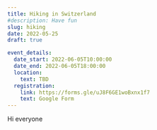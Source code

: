 ```yaml
---
title: Hiking in Switzerland
#description: Have fun
slug: hiking
date: 2022-05-25
draft: true

event_details:
  date_start: 2022-06-05T10:00:00
  date_end: 2022-06-05T18:00:00
  location:
    text: TBD
  registration:
    link: https://forms.gle/uJ8F6GE1woBxnx1f7
    text: Google Form
---
```


Hi everyone
